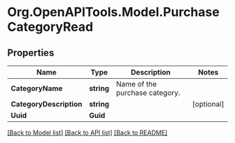 # Org.OpenAPITools.Model.PurchaseCategoryRead

## Properties

Name | Type | Description | Notes
------------ | ------------- | ------------- | -------------
**CategoryName** | **string** | Name of the purchase category. | 
**CategoryDescription** | **string** |  | [optional] 
**Uuid** | **Guid** |  | 

[[Back to Model list]](../README.md#documentation-for-models) [[Back to API list]](../README.md#documentation-for-api-endpoints) [[Back to README]](../README.md)


